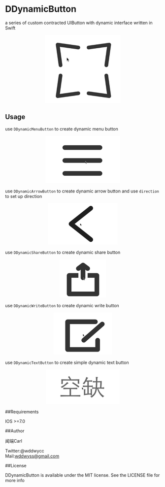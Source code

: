 DDynamicButton
==============

a series of custom contracted UIButton with dynamic interface written in Swift
<p align="middle"><img src="https://raw.githubusercontent.com/wddwycc/DDynamicButton/master/ScreenShot/arrow2.gif"/></p>

Usage
---
use ```DDynamicMenuButton``` to create dynamic menu button
<p align="middle"><img src="https://raw.githubusercontent.com/wddwycc/DDynamicButton/master/ScreenShot/menu.gif"/></p>


use ```DDynamicArrowButton``` to create dynamic arrow button and use ```direction``` to set up direction
<p align="middle"><img src="https://raw.githubusercontent.com/wddwycc/DDynamicButton/master/ScreenShot/arrow.gif"/></p>


use ```DDynamicShareButton``` to create dynamic share button
<p align="middle"><img src="https://raw.githubusercontent.com/wddwycc/DDynamicButton/master/ScreenShot/share.gif"/></p>


use ```DDynamicWriteButton``` to create dynamic write button
<p align="middle"><img src="https://raw.githubusercontent.com/wddwycc/DDynamicButton/master/ScreenShot/write.gif"/></p>


use ```DDynamicTextButton``` to create simple dynamic text button
<p align="middle"><img src="https://raw.githubusercontent.com/wddwycc/DDynamicButton/master/ScreenShot/text.gif"/></p>

##Requirements

IOS >=7.0

##Author

闻端Carl

Twitter:@wddwycc  
Mail:wddwyss@gmail.com

##License

DDynamicButton is available under the MIT license. See the LICENSE file for more info



